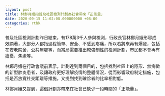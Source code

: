 ```yaml
---
layout: post
title: 林鄭月娥指普及社區檢測計劃為社會帶來「正能量」
date: 2020-09-15 11:02:08.000000000 +08:00
categories: rthk
---
```


普及社區檢測計劃昨日結束，有178萬3千人參與檢測，行政長官林鄭月娥形容成效顯著，大部分人都指過程簡單、安全、不感到疼痛，所以若將來再有爆發，包括在安老院舍、公共屋邨等，而當局需要推出較強制性的檢測計劃，市民都不會再有擔憂、焦慮等。
 
林鄭月娥在行政會議前表示，計劃達到兩個目的，包括找到社區上的隱形、無病徵的新型肺炎患者，及讓政府更好理解疫情的整體情況，從而影響政府制定措施，包括是否放寬社交距離等措施，又提到找到確診者的比率相對低。

林鄭月娥又提到，這個計劃亦帶來在社會已缺少一段時間的「正能量」。
